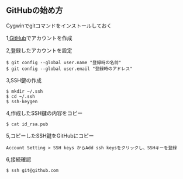 ## GitHubの始め方
Cygwinでgitコマンドをインストールしておく

1,[GitHub](https://github.com/)でアカウントを作成

2,登録したアカウントを設定
```
$ git config --global user.name "登録時の名前"
$ git config --global user.email "登録時のアドレス"
```

3,SSH鍵の作成
```
$ mkdir ~/.ssh
$ cd ~/.ssh
$ ssh-keygen
```

4,作成したSSH鍵の内容をコピー
```
$ cat id_rsa.pub
```

5,コピーしたSSH鍵をGitHubにコピー
```
Account Setting > SSH keys からAdd ssh keysをクリックし、SSHキーを登録
```

6,接続確認
```
$ ssh git@github.com
```